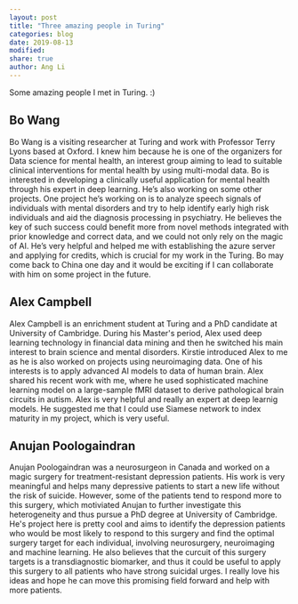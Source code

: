 ```yaml
---
layout: post
title: "Three amazing people in Turing"
categories: blog
date: 2019-08-13
modified:
share: true
author: Ang Li
---
```


Some amazing people I met in Turing. :)

## Bo Wang

Bo Wang is a visiting researcher at Turing and work with Professor Terry Lyons based at Oxford. 
I knew him because he is one of the organizers for Data science for mental health, an interest group aiming
to lead to suitable clinical interventions for mental health by using multi-modal data. Bo is interested in 
developing a clinically useful application for mental health through his expert in deep learning. He’s also working 
on some other projects. One project he’s working on is to analyze speech signals of individuals with mental 
disorders and try to help identify early high risk individuals and aid the diagnosis processing in
psychiatry. He believes the key of such success could benefit more from novel methods integrated with prior 
knowledge and correct data, and we could not only rely on the magic of AI. He’s very helpful and helped me 
with establishing the azure server and applying for credits, which is crucial for my work in the Turing. Bo may 
come back to China one day and it would be exciting if I can collaborate with him on some project in the future. 

## Alex Campbell
Alex Campbell is an enrichment student at Turing and a PhD candidate at University of Cambridge. During his Master's 
period, Alex used deep learning technology in financial data mining and then he switched his main interest to
brain science and mental disorders. Kirstie introduced Alex to me as he is also worked on projects using neuroimaging 
data. One of his interests is to apply advanced AI models to data of human brain. Alex shared his recent work with me, 
where he used sophisticated machine learning model on a large-sample fMRI dataset to derive pathological brain circuits 
in autism. Alex is very helpful and really an expert at deep learnig models. He suggested me that I could use Siamese 
network to index maturity in my project, which is very useful. 

## Anujan Poologaindran

Anujan Poologaindran was a neurosurgeon in Canada and worked on a magic surgery for treatment-resistant depression 
patients. His work is very meaningful and helps many depressive patients to start a new life without the risk of 
suicide. However, some of the patients tend to respond more to this surgery, which motiviated Anujan to further 
investigate this heterogeneity and thus pursue a PhD degree at University of Cambridge. He's project here is pretty 
cool and aims to identify the depression patients who would be most likely to respond to this surgery and find the 
optimal surgery target for each individual, involving neurosurgery, neuroimaging and machine learning. He also 
believes that the curcuit of this surgery targets is a transdiagnostic biomarker, and thus it could be useful to apply 
this surgery to all patients who have strong suicidal urges. I really love his ideas and hope he can move this 
promising field forward and help with more patients. 
